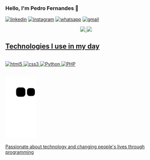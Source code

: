 
### Hello, I'm Pedro Fernandes 👋

[![linkedin](https://img.shields.io/badge/LinkedIn-0077B5?style=for-the-badge&logo=linkedin&logoColor=white)](https://www.linkedin.com/in/pedro-moura-tecnologia/)
[![instagram](https://img.shields.io/badge/Instagram-E4405F?style=for-the-badge&logo=instagram&logoColor=white)](https://www.instagram.com/eldropeernandes/)
[![whatsapp](https://img.shields.io/badge/WhatsApp-25D366?style=for-the-badge&logo=whatsapp&logoColor=white)](https://api.whatsapp.com/send?phone=5511940708204&text=Ol%C3%A1%20Pedro%20tudo%20bem%3F%20Vim%20aqui%20pois%20tive%20interesse%20no%20seu%20perfil%20no%20Github)
[![gmail](https://img.shields.io/badge/Gmail-D14836?style=for-the-badge&logo=gmail&logoColor=white)]()

<div align="center">
  <a href="https://github.com/whoemai">
  <img height="150em" src="https://github-readme-stats.vercel.app/api?username=whoemai&show_icons=true&theme=merko&include_all_commits=true&count_private=true"/>
  <img height="150em" src="https://github-readme-stats.vercel.app/api/top-langs/?username=whoemai&layout=compact&langs_count=7&theme=merko"/>
</div>

## Technologies I use in my day

<div style="display: inline_block"><br/>
  <img aling="center" alt="html5" src="https://img.shields.io/badge/HTML5-E34F26?style=for-the-badge&logo=html5&logoColor=white" />
  <img aling="center" alt="css3" src="https://img.shields.io/badge/CSS3-1572B6?style=for-the-badge&logo=css3&logoColor=white" />
  <img aling='center' alt="Python" src="https://img.shields.io/badge/python-3670A0?style=for-the-badge&logo=python&logoColor=ffdd54"/>
  <img aling='center' alt="PHP" src="https://img.shields.io/badge/php-%23777BB4.svg?style=for-the-badge&logo=php&logoColor=white"/>
</div><br/>

![Snake animation](https://github.com/whoemai/whoemai/blob/output/github-contribution-grid-snake.svg)

Passionate about technology and changing people's lives through programming
